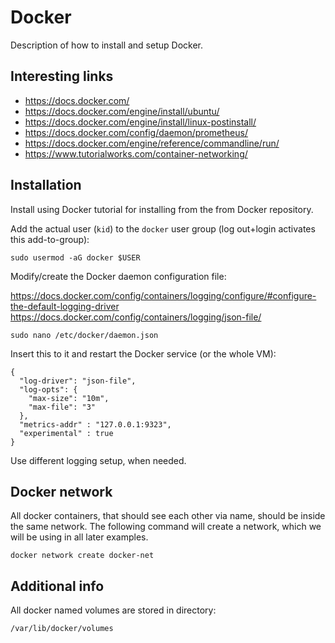 # Docker

Description of how to install and setup Docker. 

## Interesting links

- https://docs.docker.com/
- https://docs.docker.com/engine/install/ubuntu/
- https://docs.docker.com/engine/install/linux-postinstall/
- https://docs.docker.com/config/daemon/prometheus/
- https://docs.docker.com/engine/reference/commandline/run/
- https://www.tutorialworks.com/container-networking/

## Installation

Install using Docker tutorial for installing from the from Docker repository.

Add the actual user (`kid`) to the `docker` user group (log out+login activates this add-to-group):

```
sudo usermod -aG docker $USER
```

Modify/create the Docker daemon configuration file:

https://docs.docker.com/config/containers/logging/configure/#configure-the-default-logging-driver
https://docs.docker.com/config/containers/logging/json-file/

```
sudo nano /etc/docker/daemon.json                           
```

Insert this to it and restart the Docker service (or the whole VM):

```
{
  "log-driver": "json-file",
  "log-opts": {
    "max-size": "10m",
    "max-file": "3" 
  },
  "metrics-addr" : "127.0.0.1:9323",
  "experimental" : true
}
```

Use different logging setup, when needed.

## Docker network

All docker containers, that should see each other via name, should be inside the same network. The following command will create a network, which we will be using in all later examples.

```
docker network create docker-net
```

## Additional info

All docker named volumes are stored in directory:

```
/var/lib/docker/volumes
```

